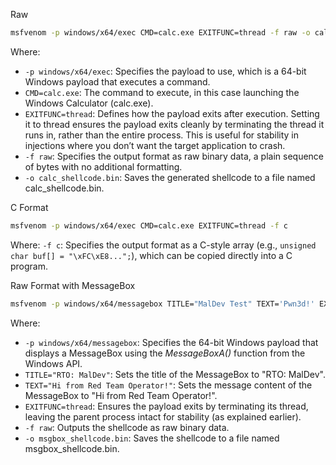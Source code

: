 
Raw
```bash
msfvenom -p windows/x64/exec CMD=calc.exe EXITFUNC=thread -f raw -o calc_shellcode.bin
```

Where: 
- `-p windows/x64/exec`: Specifies the payload to use, which is a 64-bit Windows payload that executes a command.
- `CMD=calc.exe`: The command to execute, in this case launching the Windows Calculator (calc.exe).
- `EXITFUNC=thread`: Defines how the payload exits after execution. Setting it to thread ensures the payload exits cleanly by terminating the thread it runs in, rather than the entire process. This is useful for stability in injections where you don’t want the target application to crash.
- `-f raw`: Specifies the output format as raw binary data, a plain sequence of bytes with no additional formatting.
- `-o calc_shellcode.bin`: Saves the generated shellcode to a file named calc_shellcode.bin.


C Format
```bash
msfvenom -p windows/x64/exec CMD=calc.exe EXITFUNC=thread -f c
```

Where:
`-f c`: Specifies the output format as a C-style array (e.g., `unsigned char buf[] = "\xFC\xE8...";`), which can be copied directly into a C program.


Raw Format with MessageBox
```bash
msfvenom -p windows/x64/messagebox TITLE="MalDev Test" TEXT='Pwn3d!' EXITFUNC=thread -f raw -o msgbox_shellcode.bin
```

Where:
- `-p windows/x64/messagebox`: Specifies the 64-bit Windows payload that displays a MessageBox using the _MessageBoxA()_ function from the Windows API.
- `TITLE="RTO: MalDev"`: Sets the title of the MessageBox to "RTO: MalDev".
- `TEXT="Hi from Red Team Operator!"`: Sets the message content of the MessageBox to "Hi from Red Team Operator!".
- `EXITFUNC=thread`: Ensures the payload exits by terminating its thread, leaving the parent process intact for stability (as explained earlier).
- `-f raw`: Outputs the shellcode as raw binary data.
- `-o msgbox_shellcode.bin`: Saves the shellcode to a file named msgbox_shellcode.bin.